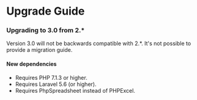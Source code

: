 # Upgrade Guide

### Upgrading to 3.0 from 2.*

Version 3.0 will not be backwards compatible with 2.*. It's not possible to provide a migration guide.

#### New dependencies

* Requires PHP 7.1.3 or higher.
* Requires Laravel 5.6 (or higher).
* Requires PhpSpreadsheet instead of PHPExcel.
